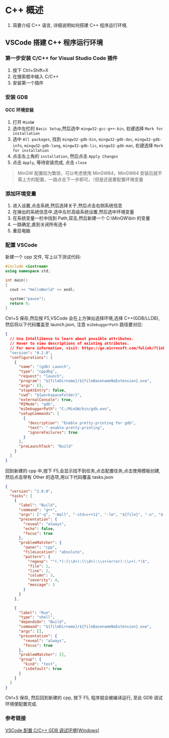 # C++ 概述

1. 简要介绍 C++ 语言, 详细说明如何搭建 C++ 程序运行环境.

## VSCode 搭建 C++ 程序运行环境

### 第一步安装 C/C++ for Visual Studio Code 插件

1. 按下 Ctrl+Shift+X
2. 在搜索框中输入 C/C++
3. 安装第一个插件

### 安装 GDB

#### GCC 环境安装

1. 打开 `MinGW`
2. 选中左栏的 `Basic Setup`,然后选中 `mingw32-gcc-g++-bin`, 右键选择 `Mark for installation`
3. 选中 `All packages`,
   找到 `mingw32-gdb-bin`, `mingw32-gdb-doc`, `mingw32-gdb-info`, `mingw32-gdb-lang`, `mingw32-gdb-lic`, `mingw32-gdb-man`, 右键选择 `Mark for installation`
4. 点击左上角的 `installation`, 然后点击 `Apply Changes`
5. 点击 `Apply`, 等待安装完成, 点击 `close`

> MinGW 配置较为繁琐，可以考虑使用 MinGW64，MinGW64 安装后就不需上方的配置，一路点击下一步即可。（但是还是要配置环境变量

### 添加环境变量

1. 进入设置,点击系统,然后选择关于,然后点击右侧系统信息
2. 在弹出的系统信息中,选中左栏高级系统设置,然后选中环境变量
3. 在系统变量一栏中找到 Path,双击,然后新建一个 C:\MinGW\bin 的变量
4. 一路确定,直到关闭所有选卡
5. 重启电脑

### 配置 VSCode

新建一个 cpp 文件, 写上以下测试代码:

```cpp
#include <iostream>
using namespace std;

int main()
{
  cout << "HelloWorld" << endl;

  system("pause");
  return 0;
}
```

Ctrl+S 保存,然后按 F5,VSCode 会在上方弹出选择环境,选择 C++(GDB/LLDB), 然后将以下代码覆盖至 launch.json, 注意 `miDebuggerPath` 路径要对应:

```json
{
  // Use IntelliSense to learn about possible attributes.
  // Hover to view descriptions of existing attributes.
  // For more information, visit: https://go.microsoft.com/fwlink/?linkid=830387
  "version": "0.2.0",
  "configurations": [
    {
      "name": "(gdb) Launch",
      "type": "cppdbg",
      "request": "launch",
      "program": "${fileDirname}/${fileBasenameNoExtension}.exe",
      "args": [],
      "stopAtEntry": false,
      "cwd": "${workspaceFolder}",
      "externalConsole": true,
      "MIMode": "gdb",
      "miDebuggerPath": "C:/MinGW/bin/gdb.exe",
      "setupCommands": [
        {
          "description": "Enable pretty-printing for gdb",
          "text": "-enable-pretty-printing",
          "ignoreFailures": true
        }
      ],
      "preLaunchTask": "Build"
    }
  ]
}
```

回到新建的 cpp 中,按下 F5,会显示找不到任务,点击配置任务,点击使用模板创建,然后点击带有 Other 的选项,用以下代码覆盖 tasks.json

```json
{
  "version": "2.0.0",
  "tasks": [
    {
      "label": "Build",
      "command": "g++",
      "args": ["-g", "-Wall", "-std=c++11", "-lm", "${file}", "-o", "${fileDirname}/${fileBasenameNoExtension}.exe"],
      "presentation": {
        "reveal": "always",
        "echo": false,
        "focus": true
      },
      "problemMatcher": {
        "owner": "cpp",
        "fileLocation": "absolute",
        "pattern": {
          "regexp": "^(.*):(\\d+):(\\d+):\\s+(error):\\s+(.*)$",
          "file": 1,
          "line": 2,
          "column": 3,
          "severity": 4,
          "message": 5
        }
      }
    },

    {
      "label": "Run",
      "type": "shell",
      "dependsOn": "Build",
      "command": "${fileDirname}/${fileBasenameNoExtension}.exe",
      "args": [],
      "presentation": {
        "reveal": "always",
        "focus": true
      },
      "problemMatcher": [],
      "group": {
        "kind": "test",
        "isDefault": true
      }
    }
  ]
}
```

Ctrl+S 保存, 然后回到新建的 cpp, 按下 F5, 程序就会被编译运行, 至此 GDB 调试环境便配置完成.

### 参考链接

[VSCode 配置 C/C++ GDB 调试环境[Windows]](https://blog.ixk.me/post/vscode-configuration-c-cpp-gdb-debugging-environment-windows)
